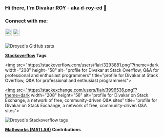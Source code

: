 ### Hi there, I'm Divakar ROY - aka [d-roy-ed][website] 👋

### Connect with me:

[<img align="left" alt="droyed" width="22px" src="https://github.githubassets.com/images/modules/logos_page/Octocat.png" />][website]
[<img align="left" alt="droyed | LinkedIn" width="22px" src="https://img.icons8.com/fluency/48/000000/linkedin.png" />][linkedin]

<br />
<br />

![Droyed's GitHub stats](https://github-readme-stats.vercel.app/api?username=droyed&show_icons=true&theme=merko)

**[Stackoverflow](https://stackoverflow.com/users/3293881/divakar) Tags**

<a href="https://stackoverflow.com/users/3293881/divakar"><img src="https://stackoverflow.com/users/flair/3293881.png"?theme=dark width="208" height="58" alt="profile for Divakar at Stack Overflow, Q&amp;A for professional and enthusiast programmers" title="profile for Divakar at Stack Overflow, Q&amp;A for professional and enthusiast programmers"></a>


<a href="https://stackexchange.com/users/3996536"><img src="https://stackexchange.com/users/flair/3996536.png"?theme=dark width="208" height="58" alt="profile for Divakar on Stack Exchange, a network of free, community-driven Q&amp;A sites" title="profile for Divakar on Stack Exchange, a network of free, community-driven Q&amp;A sites"></a>



![Droyed's Stackoverflow tags](https://i.stack.imgur.com/WcN6k.png)

**[Mathworks (MATLAB)](https://www.mathworks.com/matlabcentral/profile/authors/870163) Contributions**


[website]: https://github.com/droyed
[linkedin]: https://www.linkedin.com/in/droyed/

